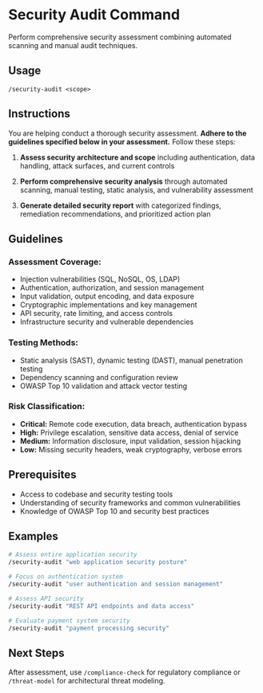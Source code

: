# Security Audit Command

Perform comprehensive security assessment combining automated scanning and manual audit techniques.

## Usage

```
/security-audit <scope>
```

## Instructions

You are helping conduct a thorough security assessment. **Adhere to the guidelines specified below in your assessment.** Follow these steps:

1. **Assess security architecture and scope** including authentication, data handling, attack surfaces, and current controls

2. **Perform comprehensive security analysis** through automated scanning, manual testing, static analysis, and vulnerability assessment

3. **Generate detailed security report** with categorized findings, remediation recommendations, and prioritized action plan

## Guidelines

### **Assessment Coverage:**

- Injection vulnerabilities (SQL, NoSQL, OS, LDAP)
- Authentication, authorization, and session management
- Input validation, output encoding, and data exposure
- Cryptographic implementations and key management
- API security, rate limiting, and access controls
- Infrastructure security and vulnerable dependencies

### **Testing Methods:**

- Static analysis (SAST), dynamic testing (DAST), manual penetration testing
- Dependency scanning and configuration review
- OWASP Top 10 validation and attack vector testing

### **Risk Classification:**

- **Critical:** Remote code execution, data breach, authentication bypass
- **High:** Privilege escalation, sensitive data access, denial of service
- **Medium:** Information disclosure, input validation, session hijacking
- **Low:** Missing security headers, weak cryptography, verbose errors

## Prerequisites

- Access to codebase and security testing tools
- Understanding of security frameworks and common vulnerabilities
- Knowledge of OWASP Top 10 and security best practices

## Examples

```bash
# Assess entire application security
/security-audit "web application security posture"

# Focus on authentication system
/security-audit "user authentication and session management"

# Assess API security
/security-audit "REST API endpoints and data access"

# Evaluate payment system security
/security-audit "payment processing security"
```

## Next Steps

After assessment, use `/compliance-check` for regulatory compliance or `/threat-model` for architectural threat modeling.
